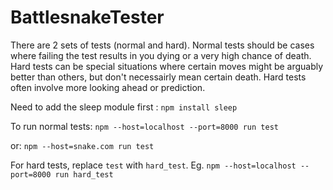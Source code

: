 # BattlesnakeTester

There are 2 sets of tests (normal and hard). Normal tests should be cases where failing the test results in you dying or a very high chance of death. Hard tests can be special situations where certain moves might be arguably better than others, but don't necessairly mean certain death. Hard tests often involve more looking ahead or prediction.

Need to add the sleep module first : `npm install sleep`

To run normal tests: `npm --host=localhost --port=8000 run test`

or: `npm --host=snake.com run test`

For hard tests, replace `test` with `hard_test`. Eg. `npm --host=localhost --port=8000 run hard_test`

